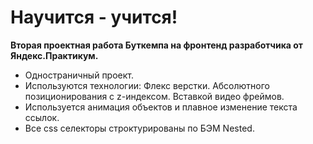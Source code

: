 
# Научится - учится!
**Вторая проектная работа Буткемпа на фронтенд разработчика от Яндекс.Практикум.**

* Одностраничный проект.
* Используются технологии: Флекс верстки.  Абсолютного позиционирования c z-индексом. Вставкой видео фреймов.
* Используется анимация объектов и плавное изменение текста ссылок.
* Все css селекторы строктурированы по БЭМ Nested.


